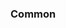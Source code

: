 <!-- Space: Projects -->
<!-- Parent: Spoons -->
<!-- Title: Examples Spoons -->
<!-- Label: Examples -->
<!-- Include: ./../disclaimer.md -->
<!-- Include: ac:toc -->

### Common
